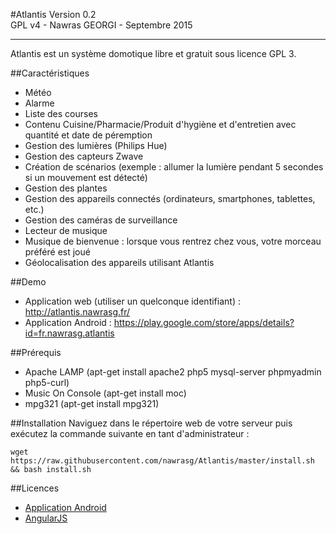 #Atlantis
Version 0.2  
GPL v4 - Nawras GEORGI - Septembre 2015  
***


Atlantis est un système domotique libre et gratuit sous licence GPL 3.


##Caractéristiques
* Météo
* Alarme
* Liste des courses
* Contenu Cuisine/Pharmacie/Produit d'hygiène et d'entretien avec quantité et date de péremption
* Gestion des lumières (Philips Hue)
* Gestion des capteurs Zwave
* Création de scénarios (exemple : allumer la lumière pendant 5 secondes si un mouvement est détecté)
* Gestion des plantes
* Gestion des appareils connectés (ordinateurs, smartphones, tablettes, etc.)
* Gestion des caméras de surveillance
* Lecteur de musique
* Musique de bienvenue : lorsque vous rentrez chez vous, votre morceau préféré est joué
* Géolocalisation des appareils utilisant Atlantis

##Demo
* Application web (utiliser un quelconque identifiant) : <http://atlantis.nawrasg.fr/>
* Application Android : <https://play.google.com/store/apps/details?id=fr.nawrasg.atlantis>

##Prérequis
* Apache LAMP (apt-get install apache2 php5 mysql-server phpmyadmin php5-curl)
* Music On Console (apt-get install moc)
* mpg321 (apt-get install mpg321)

##Installation
Naviguez dans le répertoire web de votre serveur puis exécutez la commande suivante en tant d'administrateur :

    wget https://raw.githubusercontent.com/nawrasg/Atlantis/master/install.sh && bash install.sh

##Licences
* [Application Android](Licenses/android.md)
* [AngularJS](Licenses/angular.md)